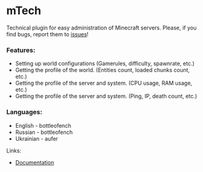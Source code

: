 # mTech

Technical plugin for easy administration of Minecraft servers.
Please, if you find bugs, report them to [issues](https://github.com/bottleofench/mTech/issues)!

### Features:
- Setting up world configurations (Gamerules, difficulty, spawnrate, etc.)
- Getting the profile of the world. (Entities count, loaded chunks count, etc.)
- Getting the profile of the server and system. (CPU usage, RAM usage, etc.)
- Getting the profile of the server and system. (Ping, IP, death count, etc.)

### Languages:
- English - bottleofench
- Russian - bottleofench
- Ukrainian - aufer

Links:
- [Documentation](https://github.com/bottleofench/mTech/wiki)
